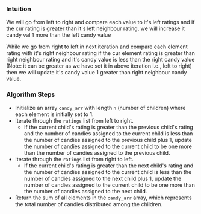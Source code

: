 ### Intuition
We will go from left to right and compare each value to it's left ratings and if the cur rating is greater than
it's left neighbour rating, we will increase it candy val 1 more than the left candy value

While we go from right to left in next iteration and compare each element rating with it's right neighbour
rating if the cur element rating is greater than right neighbour rating and it's candy value is less than
the right candy value (Note: it can be greater as we have set it in above iteration i.e., left to right)
then we will update it's candy value 1 greater than right neighbour candy value.

### Algorithm Steps
- Initialize an array `candy_arr` with length `n` (number of children) where each element is initially set to 1.
- Iterate through the `ratings` list from left to right.
  - If the current child's rating is greater than the previous child's rating and the number of candies assigned to the current child is less than the number of candies assigned to the previous child plus 1, update the number of candies assigned to the current child to be one more than the number of candies assigned to the previous child.
- Iterate through the `ratings` list from right to left.
  - If the current child's rating is greater than the next child's rating and the number of candies assigned to the current child is less than the number of candies assigned to the next child plus 1, update the number of candies assigned to the current child to be one more than the number of candies assigned to the next child.
- Return the sum of all elements in the `candy_arr` array, which represents the total number of candies distributed among the children.
